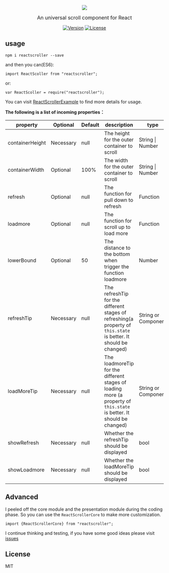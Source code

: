 <p align="center">
<img src="https://www.10000h.top/images/data_img/reactscroller.png"/>
</p>
<p align="center">
<span style="font-size:16px;">An universal scroll component for React</span>
</p>
<p align="center">
  <a href="https://www.npmjs.com/package/reactscroller"><img src="https://img.shields.io/npm/v/reactscroller.svg" alt="Version"></a>
  <a href="https://github.com/aircloud/ReactScroller"><img src="https://img.shields.io/npm/l/vue.svg" alt="License"></a>
</p>

## usage

```
npm i reactscroller --save
```

and then you can(ES6):

```
import ReactScoller from "reactscroller";
```

or:
 
```
var ReactScoller = require("reactscroller");
```

You can visit [ReactScrollerExample](https://github.com/aircloud/ReactScrollerExample) to find more details for usage.

**The following is a list of incoming properties：**

| property | Optional | Default | description | type |
| ------| ------ | ------ | ------ | ------ | 
| containerHeight | Necessary | null | The height for the outer container to scroll | String \| Number |
| containerWidth  | Optional | 100% | The width for the outer container to scroll |String \| Number |
| refresh | Optional | null | The function for pull down to refresh | Function |
| loadmore | Optional | null | The function for scroll up to load more | Function |
| lowerBound | Optional | 50 | The distance to the bottom when trigger the function loadmore | Number |
| refreshTip | Necessary | null | The refreshTip for the different stages of refreshing(a property of `this.state` is better. It should be changed) | String or Component |
| loadMoreTip | Necessary | null | The loadmoreTip for the different stages of loading more (a property of `this.state` is better. It should be changed) | String or Component |
| showRefresh | Necessary | null | Whether the refreshTip should be displayed | bool |
| showLoadmore | Necessary | null | Whether the loadMoreTip should be displayed | bool |

## Advanced

I peeled off the core module and the presentation module during the coding phase. So you can use the `ReactScrollerCore` to make more customization.

```
import {ReactScrollerCore} from "reactscroller";
```
I continue thinking and testing, if you have some good ideas please visit [issues](https://github.com/aircloud/ReactScroller/issues)

## License

MIT


